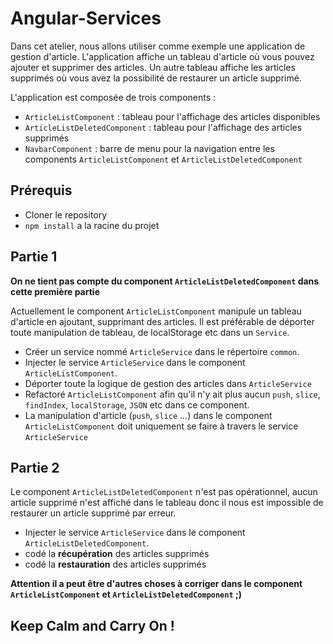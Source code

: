 # Angular-Services

Dans cet atelier, nous allons utiliser comme exemple une application de gestion d'article.
L'application affiche un tableau d'article où vous pouvez ajouter et supprimer des articles.
Un autre tableau affiche les articles supprimés où vous avez la possibilité de restaurer un article supprimé.

L'application est composée de trois components :

- `ArticleListComponent` : tableau pour l'affichage des articles disponibles
- `ArticleListDeletedComponent` : tableau pour l'affichage des articles supprimés
- `NavbarComponent` : barre de menu pour la navigation entre les components `ArticleListComponent` et `ArticleListDeletedComponent`

## Prérequis

- Cloner le repository
- `npm install` a la racine du projet

## Partie 1

**On ne tient pas compte du component `ArticleListDeletedComponent` dans cette première partie**

Actuellement le component `ArticleListComponent` manipule un tableau d'article en ajoutant, supprimant des articles.
Il est préférable de déporter toute manipulation de tableau, de localStorage etc dans un `Service`.

- Créer un service nommé `ArticleService` dans le répertoire `common`.
- Injecter le service `ArticleService` dans le component `ArticleListComponent`.
- Déporter toute la logique de gestion des articles dans `ArticleService`
- Refactoré `ArticleListComponent` afin qu'il n'y ait plus aucun `push`, `slice`, `findIndex`, `localStorage`, `JSON` etc dans ce component.
- La manipulation d'article (`push`, `slice` ...) dans le component `ArticleListComponent` doit uniquement se faire à travers le service `ArticleService`

## Partie 2

Le component `ArticleListDeletedComponent` n'est pas opérationnel, aucun article supprimé n'est affiché dans le tableau donc il nous est impossible de restaurer un article supprimé par erreur.

- Injecter le service `ArticleService` dans le component `ArticleListDeletedComponent`.
- codé la **récupération** des articles supprimés
- codé la **restauration** des articles supprimés

**Attention il a peut être d'autres choses à corriger dans le component `ArticleListComponent` et `ArticleListDeletedComponent` ;)**

## Keep Calm and Carry On !
